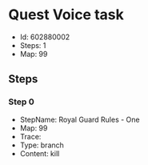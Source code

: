 # Quest Voice task

- Id: 602880002
- Steps: 1
- Map: 99

## Steps

### Step 0
- StepName:  Royal Guard Rules - One
- Map:  99
- Trace:  
- Type:  branch
- Content:  kill


